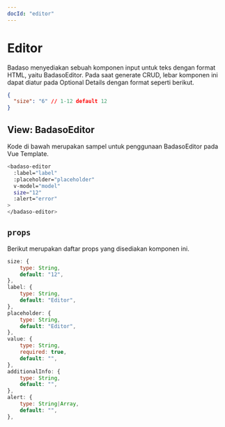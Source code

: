```yaml
---
docId: "editor"
---
```


# Editor

Badaso menyediakan sebuah komponen input untuk teks dengan format HTML, yaitu BadasoEditor. Pada saat generate CRUD, lebar komponen ini dapat diatur pada Optional Details dengan format seperti berikut.

```json
{
  "size": "6" // 1-12 default 12
}
```

## View: BadasoEditor

Kode di bawah merupakan sampel untuk penggunaan BadasoEditor pada Vue Template.

```bash
<badaso-editor
  :label="label"
  :placeholder="placeholder"
  v-model="model"
  size="12"
  :alert="error"
>
</badaso-editor>
```

## `props`

Berikut merupakan daftar props yang disediakan komponen ini.

```js
size: {
    type: String,
    default: "12",
},
label: {
    type: String,
    default: "Editor",
},
placeholder: {
    type: String,
    default: "Editor",
},
value: {
    type: String,
    required: true,
    default: "",
},
additionalInfo: {
    type: String,
    default: "",
},
alert: {
    type: String|Array,
    default: "",
},
```
